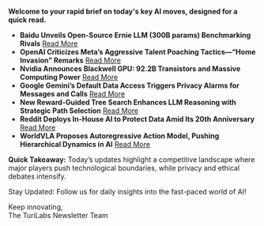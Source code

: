 <p><strong>Welcome to your rapid brief on today's key AI moves, designed for a quick read.</strong></p>
<ul>
<li><strong>Baidu Unveils Open-Source Ernie LLM (300B params) Benchmarking Rivals</strong> <a href="https://www.cnbc.com/2025/06/29/china-biggest-ai-drop-since-deepseek-baidus-ernie-to-hit-market.html">Read More</a></li>
<li><strong>OpenAI Criticizes Meta’s Aggressive Talent Poaching Tactics—“Home Invasion” Remarks</strong> <a href="https://www.wired.com/story/openai-meta-leadership-talent-rivalry/">Read More</a></li>
<li><strong>Nvidia Announces Blackwell GPU: 92.2B Transistors and Massive Computing Power</strong> <a href="https://old.chipsandcheese.com/2025/06/28/blackwell-nvidias-massive-gpu/">Read More</a></li>
<li><strong>Google Gemini’s Default Data Access Triggers Privacy Alarms for Messages and Calls</strong> <a href="https://www.laptopmag.com/ai/gemini-phone-access-update">Read More</a></li>
<li><strong>New Reward-Guided Tree Search Enhances LLM Reasoning with Strategic Path Selection</strong> <a href="https://arxiv.org/abs/2411.11694">Read More</a></li>
<li><strong>Reddit Deploys In-House AI to Protect Data Amid Its 20th Anniversary</strong> <a href="https://www.cnbc.com/2025/06/28/reddit-20-fighting-ai-defending-data.html">Read More</a></li>
<li><strong>WorldVLA Proposes Autoregressive Action Model, Pushing Hierarchical Dynamics in AI</strong> <a href="https://arxiv.org/abs/2506.21539">Read More</a></li>
</ul>
<p><strong>Quick Takeaway:</strong> Today’s updates highlight a competitive landscape where major players push technological boundaries, while privacy and ethical debates intensify.</p>
<p>Stay Updated: Follow us for daily insights into the fast-paced world of AI!</p>
<p>Keep innovating,<br />
The TuriLabs Newsletter Team</p>